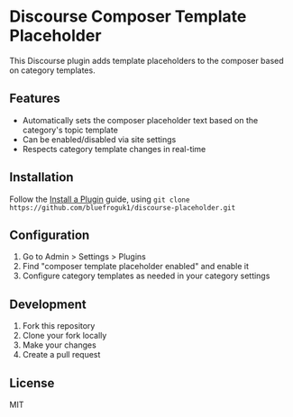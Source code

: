 # Discourse Composer Template Placeholder

This Discourse plugin adds template placeholders to the composer based on category templates.

## Features

- Automatically sets the composer placeholder text based on the category's topic template
- Can be enabled/disabled via site settings
- Respects category template changes in real-time

## Installation

Follow the [Install a Plugin](https://meta.discourse.org/t/install-a-plugin/19157) guide, using
`git clone https://github.com/bluefroguk1/discourse-placeholder.git`

## Configuration

1. Go to Admin > Settings > Plugins
2. Find "composer template placeholder enabled" and enable it
3. Configure category templates as needed in your category settings

## Development

1. Fork this repository
2. Clone your fork locally
3. Make your changes
4. Create a pull request

## License

MIT
